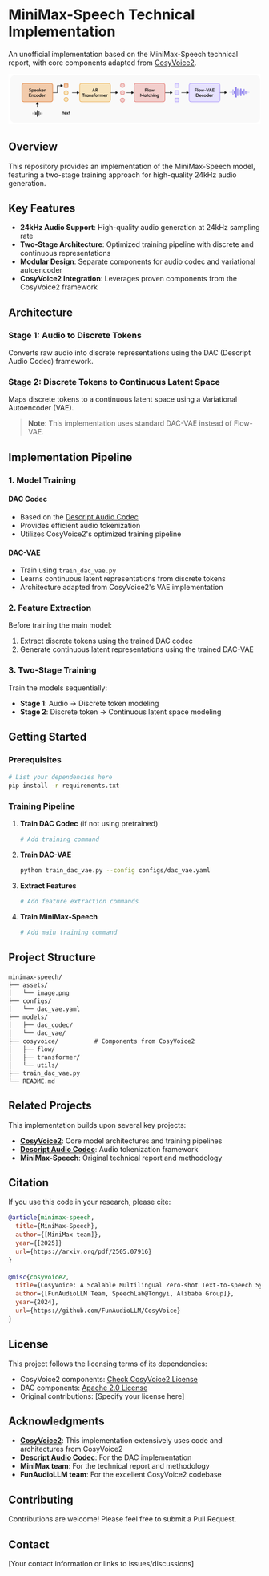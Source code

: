 # MiniMax-Speech Technical Implementation

An unofficial implementation based on the MiniMax-Speech technical report, with core components adapted from [CosyVoice2](https://github.com/FunAudioLLM/CosyVoice).

![MiniMax-Speech Architecture](assets/image.png)

## Overview

This repository provides an implementation of the MiniMax-Speech model, featuring a two-stage training approach for high-quality 24kHz audio generation.

## Key Features

- **24kHz Audio Support**: High-quality audio generation at 24kHz sampling rate
- **Two-Stage Architecture**: Optimized training pipeline with discrete and continuous representations
- **Modular Design**: Separate components for audio codec and variational autoencoder
- **CosyVoice2 Integration**: Leverages proven components from the CosyVoice2 framework

## Architecture

### Stage 1: Audio to Discrete Tokens
Converts raw audio into discrete representations using the DAC (Descript Audio Codec) framework.

### Stage 2: Discrete Tokens to Continuous Latent Space
Maps discrete tokens to a continuous latent space using a Variational Autoencoder (VAE).

> **Note**: This implementation uses standard DAC-VAE instead of Flow-VAE.

## Implementation Pipeline

### 1. Model Training

#### DAC Codec
- Based on the [Descript Audio Codec](https://github.com/descriptinc/descript-audio-codec)
- Provides efficient audio tokenization
- Utilizes CosyVoice2's optimized training pipeline

#### DAC-VAE
- Train using `train_dac_vae.py`
- Learns continuous latent representations from discrete tokens
- Architecture adapted from CosyVoice2's VAE implementation

### 2. Feature Extraction

Before training the main model:
1. Extract discrete tokens using the trained DAC codec
2. Generate continuous latent representations using the trained DAC-VAE

### 3. Two-Stage Training

Train the models sequentially:
- **Stage 1**: Audio → Discrete token modeling
- **Stage 2**: Discrete token → Continuous latent space modeling

## Getting Started

### Prerequisites
```bash
# List your dependencies here
pip install -r requirements.txt
```

### Training Pipeline

1. **Train DAC Codec** (if not using pretrained)
   ```bash
   # Add training command
   ```

2. **Train DAC-VAE**
   ```bash
   python train_dac_vae.py --config configs/dac_vae.yaml
   ```

3. **Extract Features**
   ```bash
   # Add feature extraction commands
   ```

4. **Train MiniMax-Speech**
   ```bash
   # Add main training command
   ```

## Project Structure
```
minimax-speech/
├── assets/
│   └── image.png
├── configs/
│   └── dac_vae.yaml
├── models/
│   ├── dac_codec/
│   └── dac_vae/
├── cosyvoice/          # Components from CosyVoice2
│   ├── flow/
│   ├── transformer/
│   └── utils/
├── train_dac_vae.py
└── README.md
```

## Related Projects

This implementation builds upon several key projects:

- **[CosyVoice2](https://github.com/FunAudioLLM/CosyVoice)**: Core model architectures and training pipelines
- **[Descript Audio Codec](https://github.com/descriptinc/descript-audio-codec)**: Audio tokenization framework
- **MiniMax-Speech**: Original technical report and methodology

## Citation

If you use this code in your research, please cite:

```bibtex
@article{minimax-speech,
  title={MiniMax-Speech},
  author={[MiniMax team]},
  year={[2025]}
  url={https://arxiv.org/pdf/2505.07916}
}

@misc{cosyvoice2,
  title={CosyVoice: A Scalable Multilingual Zero-shot Text-to-speech Synthesizer based on Supervised Semantic Tokens},
  author={[FunAudioLLM Team, SpeechLab@Tongyi, Alibaba Group]},
  year={2024},
  url={https://github.com/FunAudioLLM/CosyVoice}
}
```

## License

This project follows the licensing terms of its dependencies:
- CosyVoice2 components: [Check CosyVoice2 License](https://github.com/FunAudioLLM/CosyVoice/blob/main/LICENSE)
- DAC components: [Apache 2.0 License](https://github.com/descriptinc/descript-audio-codec/blob/main/LICENSE)
- Original contributions: [Specify your license here]

## Acknowledgments

- **[CosyVoice2](https://github.com/FunAudioLLM/CosyVoice)**: This implementation extensively uses code and architectures from CosyVoice2
- **[Descript Audio Codec](https://github.com/descriptinc/descript-audio-codec)**: For the DAC implementation
- **MiniMax team**: For the technical report and methodology
- **FunAudioLLM team**: For the excellent CosyVoice2 codebase

## Contributing

Contributions are welcome! Please feel free to submit a Pull Request.

## Contact

[Your contact information or links to issues/discussions]